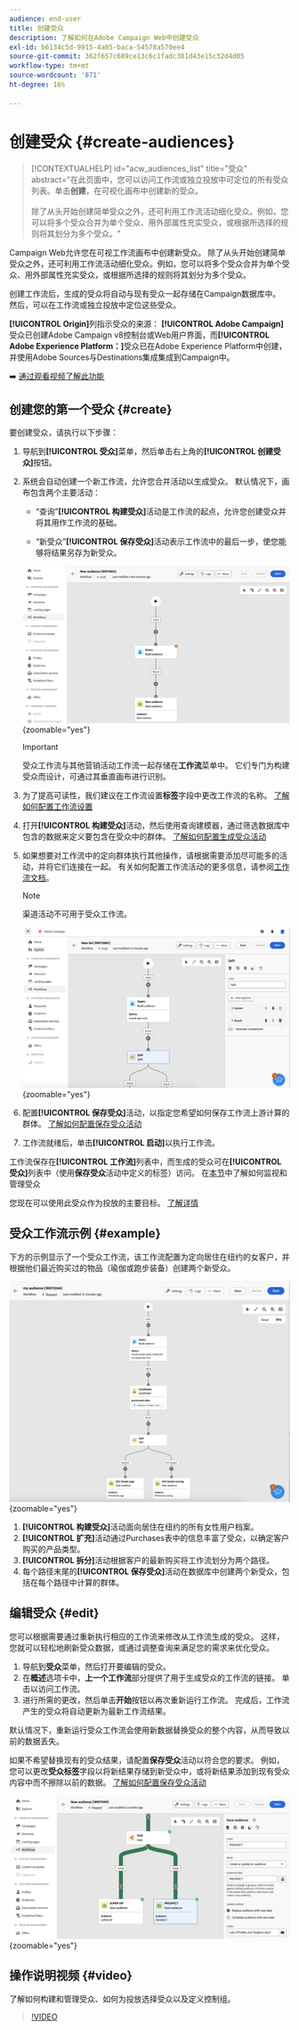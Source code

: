 ```yaml
---
audience: end-user
title: 创建受众
description: 了解如何在Adobe Campaign Web中创建受众
exl-id: b6134c5d-9915-4a85-baca-54578a570ee4
source-git-commit: 362f657c689ce13c6c1fadc381d43e15c32d4d05
workflow-type: tm+mt
source-wordcount: '871'
ht-degree: 16%

---
```


# 创建受众 {#create-audiences}

>[!CONTEXTUALHELP]
>id="acw_audiences_list"
>title="受众"
>abstract="在此页面中，您可以访问工作流或独立投放中可定位的所有受众列表。单击&#x200B;**创建**，在可视化画布中创建新的受众。<br/><br/>除了从头开始创建简单受众之外，还可利用工作流活动细化受众。例如，您可以将多个受众合并为单个受众、用外部属性充实受众，或根据所选择的规则将其划分为多个受众。"

<!--
[!CONTEXTUALHELP]
>id="acw_audiences_create_settings"
>title="Audience settings"
>abstract="Enter the name of the audience and additional options, then click the **Create Audience** button."-->

Campaign Web允许您在可视工作流画布中创建新受众。 除了从头开始创建简单受众之外，还可利用工作流活动细化受众。例如，您可以将多个受众合并为单个受众、用外部属性充实受众，或根据所选择的规则将其划分为多个受众。

创建工作流后，生成的受众将自动与现有受众一起存储在Campaign数据库中。 然后，可以在工作流或独立投放中定位这些受众。

**[!UICONTROL Origin]**&#x200B;列指示受众的来源： **[!UICONTROL Adobe Campaign]**&#x200B;受众已创建Adobe Campaign v8控制台或Web用户界面，而&#x200B;**[!UICONTROL Adobe Experience Platform：]**&#x200B;受众已在Adobe Experience Platform中创建，并使用Adobe Sources与Destinations集成集成到Campaign中。

➡️ [通过观看视频了解此功能](#video)

## 创建您的第一个受众 {#create}

要创建受众，请执行以下步骤：

1. 导航到&#x200B;**[!UICONTROL 受众]**&#x200B;菜单，然后单击右上角的&#x200B;**[!UICONTROL 创建受众]**&#x200B;按钮。

1. 系统会自动创建一个新工作流，允许您合并活动以生成受众。 默认情况下，画布包含两个主要活动：

   * “查询”**[!UICONTROL 构建受众]**&#x200B;活动是工作流的起点，允许您创建受众并将其用作工作流的基础。

   * “新受众”**[!UICONTROL 保存受众]**&#x200B;活动表示工作流中的最后一步，使您能够将结果另存为新受众。

   ![](assets/create-audience-blank.png){zoomable="yes"}

   >[!IMPORTANT]
   >
   >受众工作流与其他营销活动工作流一起存储在&#x200B;**工作流**&#x200B;菜单中。 它们专门为构建受众而设计，可通过其垂直画布进行识别。

1. 为了提高可读性，我们建议在工作流设置&#x200B;**标签**&#x200B;字段中更改工作流的名称。 [了解如何配置工作流设置](../workflows/workflow-settings.md)

1. 打开&#x200B;**[!UICONTROL 构建受众]**&#x200B;活动，然后使用查询建模器，通过筛选数据库中包含的数据来定义要包含在受众中的群体。 [了解如何配置生成受众活动](../workflows/activities/build-audience.md)

1. 如果想要对工作流中的定向群体执行其他操作，请根据需要添加尽可能多的活动，并将它们连接在一起。 有关如何配置工作流活动的更多信息，请参阅[工作流文档](../workflows/activities/about-activities.md)。

   >[!NOTE]
   >
   >渠道活动不可用于受众工作流。

   ![](assets/audience-creation-canvas.png){zoomable="yes"}

1. 配置&#x200B;**[!UICONTROL 保存受众]**&#x200B;活动，以指定您希望如何保存工作流上游计算的群体。 [了解如何配置保存受众活动](../workflows/activities/save-audience.md)

1. 工作流就绪后，单击&#x200B;**[!UICONTROL 启动]**&#x200B;以执行工作流。

工作流保存在&#x200B;**[!UICONTROL 工作流]**&#x200B;列表中，而生成的受众可在&#x200B;**[!UICONTROL 受众]**&#x200B;列表中（使用&#x200B;**保存受众**&#x200B;活动中定义的标签）访问。 在[本节](manage-audience.md)中了解如何监视和管理受众

您现在可以使用此受众作为投放的主要目标。 [了解详情](add-audience.md)

## 受众工作流示例 {#example}

下方的示例显示了一个受众工作流，该工作流配置为定向居住在纽约的女客户，并根据他们最近购买过的物品（瑜伽或跑步装备）创建两个新受众。

![](assets/audiences-example.png){zoomable="yes"}

1. **[!UICONTROL 构建受众]**&#x200B;活动面向居住在纽约的所有女性用户档案。
1. **[!UICONTROL 扩充]**&#x200B;活动通过Purchases表中的信息丰富了受众，以确定客户购买的产品类型。
1. **[!UICONTROL 拆分]**&#x200B;活动根据客户的最新购买将工作流划分为两个路径。
1. 每个路径末尾的&#x200B;**[!UICONTROL 保存受众]**&#x200B;活动在数据库中创建两个新受众，包括在每个路径中计算的群体。

## 编辑受众 {#edit}

您可以根据需要通过重新执行相应的工作流来修改从工作流生成的受众。 这样，您就可以轻松地刷新受众数据，或通过调整查询来满足您的需求来优化受众。

1. 导航到&#x200B;**受众**&#x200B;菜单，然后打开要编辑的受众。
1. 在&#x200B;**概述**&#x200B;选项卡中，**上一个工作流**&#x200B;部分提供了用于生成受众的工作流的链接。 单击以访问工作流。
1. 进行所需的更改，然后单击&#x200B;**开始**&#x200B;按钮以再次重新运行工作流。 完成后，工作流产生的受众将自动更新为最新工作流结果。

默认情况下，重新运行受众工作流会使用新数据替换受众的整个内容，从而导致以前的数据丢失。

如果不希望替换现有的受众结果，请配置&#x200B;**保存受众**&#x200B;活动以符合您的要求。 例如，您可以更改&#x200B;**受众标签**&#x200B;字段以将新结果存储到新受众中，或将新结果添加到现有受众内容中而不擦除以前的数据。 [了解如何配置保存受众活动](../workflows/activities/save-audience.md)

![](assets/edit-audience-save.png){zoomable="yes"}

## 操作说明视频 {#video}

了解如何构建和管理受众、如何为投放选择受众以及定义控制组。

>[!VIDEO](https://video.tv.adobe.com/v/3425861?quality=12)
